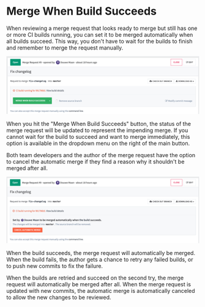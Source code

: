 # Merge When Build Succeeds

When reviewing a merge request that looks ready to merge but still has one or more CI builds running, you can set it to be merged automatically when all builds succeed. This way, you don't have to wait for the builds to finish and remember to merge the request manually.

![Enable](merge_when_build_succeeds/enable.png)

When you hit the "Merge When Build Succeeds" button, the status of the merge request will be updated to represent the impending merge. If you cannot wait for the build to succeed and want to merge immediately, this option is available in the dropdown menu on the right of the main button.

Both team developers and the author of the merge request have the option to cancel the automatic merge if they find a reason why it shouldn't be merged after all.

![Status](merge_when_build_succeeds/status.png)

When the build succeeds, the merge request will automatically be merged. When the build fails, the author gets a chance to retry any failed builds, or to push new commits to fix the failure.

When the builds are retried and succeed on the second try, the merge request will automatically be merged after all. When the merge request is updated with new commits, the automatic merge is automatically canceled to allow the new changes to be reviewed.
